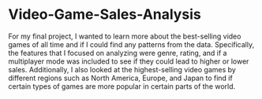 # Video-Game-Sales-Analysis 
For my final project, I wanted to learn more about the best-selling video games of all time and if I could find any patterns from the data. 
Specifically, the features that I focused on analyzing were genre, rating, and if a multiplayer mode was included to see if they could lead to higher or lower sales.
Additionally, I also looked at the highest-selling video games by different regions such as North America, Europe, and Japan to find if certain types of games are more popular in certain parts of the world. 
